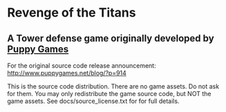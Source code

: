 # Revenge of the Titans

## A Tower defense game originally developed by [Puppy Games](http://www.puppygames.net)

For the original source code release announcement: <http://www.puppygames.net/blog/?p=914>

This is the source code distribution. There are no game assets. Do not ask for them.
You may only redistribute the game source code, but NOT the game assets.
See docs/source\_license.txt for for full details.
